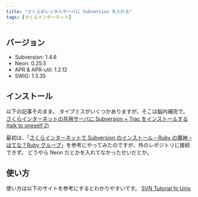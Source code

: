 ```yaml
---
title: "さくらのレンタルサーバに Subversion を入れる"
tags: [さくらインターネット]
---
```


## バージョン

- Subversion: 1.4.6
- Neon: 0.25.5
- APR & APR-util: 1.2.12
- SWIG: 1.3.35

## インストール

以下の記事そのまま。
タイプミスがいくつかありますが、そこは脳内補完で。
[さくらインターネットの共用サーバに Subversion + Trac をインストールする (talk to oneself 2)](http://www.hazama.nu/t2o2/archives/002700.html)

最初は、「[さくらインターネットで Subversion のインストール &#8211; Ruby の魔神 &#8211; はてな？Ruby グループ](http://ruby.g.hatena.ne.jp/garyo/20070507/1178517143)」を参考にやってみたのですが、外のレポジトリに接続できず。
どうやら Neon だとかを入れてなかったせいだとか。

## 使い方

使い方は以下のサイトを参考にするとわかりやすいです。
[SVN Tutorial fo Unix](http://artis.imag.fr/~Xavier.Decoret/resources/svn/index.html)
